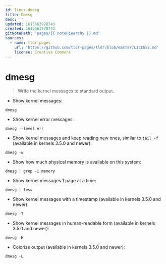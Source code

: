 ```yaml
---
id: linux.dmesg
title: Dmesg
desc: ''
updated: 1615663978743
created: 1615663978743
gitNotePath: 'pages/{{ noteHiearchy }}.md'
sources:
  - name: tldr-pages
    url: 'https://github.com/tldr-pages/tldr/blob/master/LICENSE.md'
    license: Creative Commons
---
```

# dmesg

> Write the kernel messages to standard output.

- Show kernel messages:

`dmesg`

- Show kernel error messages:

`dmesg --level err`

- Show kernel messages and keep reading new ones, similar to `tail -f` (available in kernels 3.5.0 and newer):

`dmesg -w`

- Show how much physical memory is available on this system:

`dmesg | grep -i memory`

- Show kernel messages 1 page at a time:

`dmesg | less`

- Show kernel messages with a timestamp (available in kernels 3.5.0 and newer):

`dmesg -T`

- Show kernel messages in human-readable form (available in kernels 3.5.0 and newer):

`dmesg -H`

- Colorize output (available in kernels 3.5.0 and newer):

`dmesg -L`

